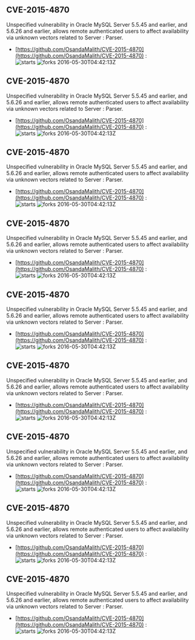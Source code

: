 ## CVE-2015-4870
 Unspecified vulnerability in Oracle MySQL Server 5.5.45 and earlier, and 5.6.26 and earlier, allows remote authenticated users to affect availability via unknown vectors related to Server : Parser.

- [https://github.com/OsandaMalith/CVE-2015-4870](https://github.com/OsandaMalith/CVE-2015-4870) :  
![starts](https://img.shields.io/github/stars/OsandaMalith/CVE-2015-4870.svg) 
![forks](https://img.shields.io/github/forks/OsandaMalith/CVE-2015-4870.svg) 
2016-05-30T04:42:13Z

## CVE-2015-4870
 Unspecified vulnerability in Oracle MySQL Server 5.5.45 and earlier, and 5.6.26 and earlier, allows remote authenticated users to affect availability via unknown vectors related to Server : Parser.

- [https://github.com/OsandaMalith/CVE-2015-4870](https://github.com/OsandaMalith/CVE-2015-4870) :  
![starts](https://img.shields.io/github/stars/OsandaMalith/CVE-2015-4870.svg) 
![forks](https://img.shields.io/github/forks/OsandaMalith/CVE-2015-4870.svg) 
2016-05-30T04:42:13Z

## CVE-2015-4870
 Unspecified vulnerability in Oracle MySQL Server 5.5.45 and earlier, and 5.6.26 and earlier, allows remote authenticated users to affect availability via unknown vectors related to Server : Parser.

- [https://github.com/OsandaMalith/CVE-2015-4870](https://github.com/OsandaMalith/CVE-2015-4870) :  
![starts](https://img.shields.io/github/stars/OsandaMalith/CVE-2015-4870.svg) 
![forks](https://img.shields.io/github/forks/OsandaMalith/CVE-2015-4870.svg) 
2016-05-30T04:42:13Z

## CVE-2015-4870
 Unspecified vulnerability in Oracle MySQL Server 5.5.45 and earlier, and 5.6.26 and earlier, allows remote authenticated users to affect availability via unknown vectors related to Server : Parser.

- [https://github.com/OsandaMalith/CVE-2015-4870](https://github.com/OsandaMalith/CVE-2015-4870) :  
![starts](https://img.shields.io/github/stars/OsandaMalith/CVE-2015-4870.svg) 
![forks](https://img.shields.io/github/forks/OsandaMalith/CVE-2015-4870.svg) 
2016-05-30T04:42:13Z

## CVE-2015-4870
 Unspecified vulnerability in Oracle MySQL Server 5.5.45 and earlier, and 5.6.26 and earlier, allows remote authenticated users to affect availability via unknown vectors related to Server : Parser.

- [https://github.com/OsandaMalith/CVE-2015-4870](https://github.com/OsandaMalith/CVE-2015-4870) :  
![starts](https://img.shields.io/github/stars/OsandaMalith/CVE-2015-4870.svg) 
![forks](https://img.shields.io/github/forks/OsandaMalith/CVE-2015-4870.svg) 
2016-05-30T04:42:13Z

## CVE-2015-4870
 Unspecified vulnerability in Oracle MySQL Server 5.5.45 and earlier, and 5.6.26 and earlier, allows remote authenticated users to affect availability via unknown vectors related to Server : Parser.

- [https://github.com/OsandaMalith/CVE-2015-4870](https://github.com/OsandaMalith/CVE-2015-4870) :  
![starts](https://img.shields.io/github/stars/OsandaMalith/CVE-2015-4870.svg) 
![forks](https://img.shields.io/github/forks/OsandaMalith/CVE-2015-4870.svg) 
2016-05-30T04:42:13Z

## CVE-2015-4870
 Unspecified vulnerability in Oracle MySQL Server 5.5.45 and earlier, and 5.6.26 and earlier, allows remote authenticated users to affect availability via unknown vectors related to Server : Parser.

- [https://github.com/OsandaMalith/CVE-2015-4870](https://github.com/OsandaMalith/CVE-2015-4870) :  
![starts](https://img.shields.io/github/stars/OsandaMalith/CVE-2015-4870.svg) 
![forks](https://img.shields.io/github/forks/OsandaMalith/CVE-2015-4870.svg) 
2016-05-30T04:42:13Z

## CVE-2015-4870
 Unspecified vulnerability in Oracle MySQL Server 5.5.45 and earlier, and 5.6.26 and earlier, allows remote authenticated users to affect availability via unknown vectors related to Server : Parser.

- [https://github.com/OsandaMalith/CVE-2015-4870](https://github.com/OsandaMalith/CVE-2015-4870) :  
![starts](https://img.shields.io/github/stars/OsandaMalith/CVE-2015-4870.svg) 
![forks](https://img.shields.io/github/forks/OsandaMalith/CVE-2015-4870.svg) 
2016-05-30T04:42:13Z

## CVE-2015-4870
 Unspecified vulnerability in Oracle MySQL Server 5.5.45 and earlier, and 5.6.26 and earlier, allows remote authenticated users to affect availability via unknown vectors related to Server : Parser.

- [https://github.com/OsandaMalith/CVE-2015-4870](https://github.com/OsandaMalith/CVE-2015-4870) :  
![starts](https://img.shields.io/github/stars/OsandaMalith/CVE-2015-4870.svg) 
![forks](https://img.shields.io/github/forks/OsandaMalith/CVE-2015-4870.svg) 
2016-05-30T04:42:13Z

